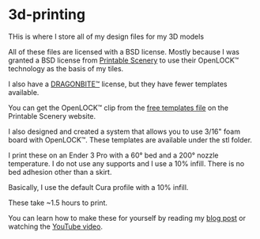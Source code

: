 # 3d-printing
THis is where I store all of my design files for my 3D models

All of these files are licensed with a BSD license. Mostly because I was granted a BSD license from [Printable Scenery](https://www.printablescenery.com/) to use their OpenLOCK™ technology as the basis of my tiles.

I also have a [DRAGONBITE™](http://www.fatdragongames.com/fdgfiles/?p=4240) license, but they have fewer templates available.

You can get the OpenLOCK™ clip from the [free templates file](https://www.printablescenery.com/product/open-lock/) on the Printable Scenery website.

I also designed and created a system that allows you to use 3/16" foam board with OpenLOCK™. These templates are available under the stl folder.

I print these on an Ender 3 Pro with a 60° bed and a 200° nozzle temperature. I do not use any supports and I use a 10% infill. There is no bed adhesion other than a skirt.

Basically, I use the default Cura profile with a 10% infill.

These take ~1.5 hours to print.

You can learn how to make these for yourself by reading my [blog post](https://cerkit.com/2018/12/24/3d-printed-terrain/) or watching the [YouTube video](https://youtu.be/mtQGg3wtoMk).